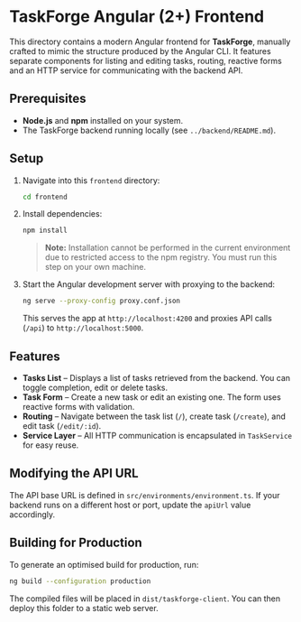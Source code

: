 # TaskForge Angular (2+) Frontend

This directory contains a modern Angular frontend for **TaskForge**, manually crafted to mimic the structure produced by the Angular CLI. It features separate components for listing and editing tasks, routing, reactive forms and an HTTP service for communicating with the backend API.

## Prerequisites

* **Node.js** and **npm** installed on your system.
* The TaskForge backend running locally (see `../backend/README.md`).

## Setup

1. Navigate into this `frontend` directory:

   ```bash
   cd frontend
   ```

2. Install dependencies:

   ```bash
   npm install
   ```

   > **Note:** Installation cannot be performed in the current environment due to restricted access to the npm registry. You must run this step on your own machine.

3. Start the Angular development server with proxying to the backend:

   ```bash
   ng serve --proxy-config proxy.conf.json
   ```

   This serves the app at `http://localhost:4200` and proxies API calls (`/api`) to `http://localhost:5000`.

## Features

* **Tasks List** – Displays a list of tasks retrieved from the backend. You can toggle completion, edit or delete tasks.
* **Task Form** – Create a new task or edit an existing one. The form uses reactive forms with validation.
* **Routing** – Navigate between the task list (`/`), create task (`/create`), and edit task (`/edit/:id`).
* **Service Layer** – All HTTP communication is encapsulated in `TaskService` for easy reuse.

## Modifying the API URL

The API base URL is defined in `src/environments/environment.ts`. If your backend runs on a different host or port, update the `apiUrl` value accordingly.

## Building for Production

To generate an optimised build for production, run:

```bash
ng build --configuration production
```

The compiled files will be placed in `dist/taskforge-client`. You can then deploy this folder to a static web server.
